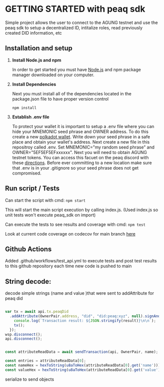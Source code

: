 # GETTING STARTED with peaq sdk
Simple project allows the user to connect to the AGUNG testnet and use the peaq sdk to setup a decentralized ID, intitalize roles, read previously created DID information, etc

## Installation and setup
1. **Install Node.js and npm**

    In order to get started you must have [Node.js](https://nodejs.org/en) and npm package manager downloaded on your computer.

2. **Install Dependencies**

    Next you must install all of the dependencies located in the package.json file to have proper version control

    ```npm install```

3. **Establish .env file**

    To protect your wallet it is important to setup a .env file where you can hide your MNEMONIC seed phrase and OWNER address. To do this create a new [polkadot wallet](https://polkadot.js.org/extension/). Write down your seed phrase in a safe place and obtain your wallet's address. Next create a new file in this repositroy called .env. Set MNEMONIC="my random seed phrase" and OWNER="5EF5EF5EFxxxxxx". Next you will need to obtain AGUNG testnet tokens. You can access this facuet on the peaq discord with these [directions](https://docs.peaq.network/docs/learn/token-and-token-utility/agung-token-faucet/). Before ever committing to a new location make sure that .env is in your .gitignore so your seed phrase does not get compromised.

## Run script / Tests
Can start the script with cmd:
```npm start```

This will start the main script execution by calling index.js. (Used index.js so unit tests won't execute peaq_sdk on import)

Can execute the tests to see results and coverage with cmd:
```npm test```

Look at current code coverage on codecov for main branch [here](https://app.codecov.io/github/jpgundrum/peaq_build)


## Github Actions
Added .github/workflows/test_api.yml to execute tests and post test results to this github repository each time new code is pushed to main



## String decode:
decode simple strings (name and value )that were sent to addAttribute for peaq did
```js

var tx = await api.tx.peaqDid
  .addAttribute(OwnerPair.address, "did", "did:peaq:xyz", null).signAndSend(OwnerPair, (result) => {
    console.log(`Transaction result: ${JSON.stringify(result)}\n\n`);
    tx();
  });
wsp.disconnect();
api.disconnect();


const attributeReadData = await sendTransaction(api, OwnerPair, name);

const entries = attributeReadData[0];
const nameHex = hexToString(u8aToHex(attributeReadData[0].get('name')));
const valueHex = hexToString(u8aToHex(attributeReadData[0].get('value')));
```

serialize to send objects